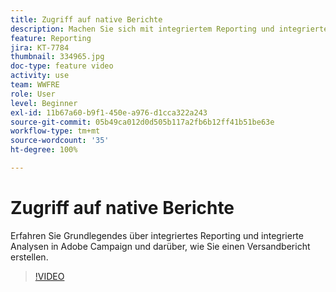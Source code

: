 ```yaml
---
title: Zugriff auf native Berichte
description: Machen Sie sich mit integriertem Reporting und integrierter Analyse vertraut und erfahren Sie, wie Sie einen Versandbericht erstellen.
feature: Reporting
jira: KT-7784
thumbnail: 334965.jpg
doc-type: feature video
activity: use
team: WWFRE
role: User
level: Beginner
exl-id: 11b67a60-b9f1-450e-a976-d1cca322a243
source-git-commit: 05b49ca012d0d505b117a2fb6b12ff41b51be63e
workflow-type: tm+mt
source-wordcount: '35'
ht-degree: 100%

---
```


# Zugriff auf native Berichte

Erfahren Sie Grundlegendes über integriertes Reporting und integrierte Analysen in Adobe Campaign und darüber, wie Sie einen Versandbericht erstellen.

>[!VIDEO](https://video.tv.adobe.com/v/334965?quality=12&learn=on)
